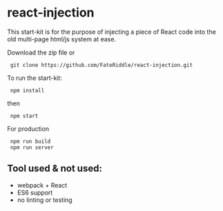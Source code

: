 # react-injection

This start-kit is for the purpose of injecting a piece of React code into the old multi-page html/js system at ease.


Download the zip file or

```
 git clone https://github.com/FateRiddle/react-injection.git
```

To run the start-kit:
```
 npm install
```
then
```
 npm start
```

For production
```
 npm run build
 npm run server
```

## Tool used & not used:
* webpack + React
* ES6 support
* no linting or testing
